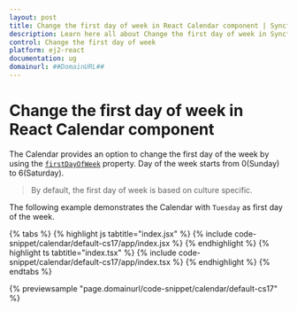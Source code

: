 ```yaml
---
layout: post
title: Change the first day of week in React Calendar component | Syncfusion
description: Learn here all about Change the first day of week in Syncfusion React Calendar component of Syncfusion Essential JS 2 and more.
control: Change the first day of week 
platform: ej2-react
documentation: ug
domainurl: ##DomainURL##
---
```


# Change the first day of week in React Calendar component

The Calendar provides an option to change the first day of the week by using the [`firstDayOfWeek`](https://ej2.syncfusion.com/react/documentation/api/calendar/#firstdayofweek) property. Day of the week starts from 0(Sunday) to 6(Saturday).

> By default, the first day of week is based on culture specific.

The following example demonstrates the Calendar with `Tuesday` as first day of the week.

{% tabs %}
{% highlight js tabtitle="index.jsx" %}
{% include code-snippet/calendar/default-cs17/app/index.jsx %}
{% endhighlight %}
{% highlight ts tabtitle="index.tsx" %}
{% include code-snippet/calendar/default-cs17/app/index.tsx %}
{% endhighlight %}
{% endtabs %}

 {% previewsample "page.domainurl/code-snippet/calendar/default-cs17" %}